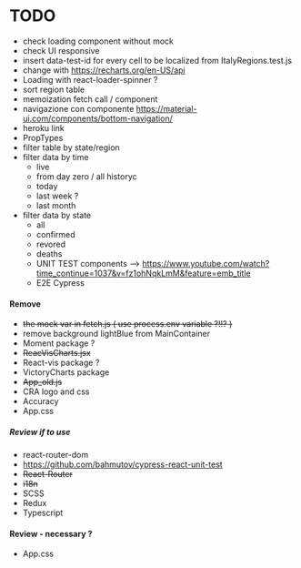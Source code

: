 # TODO

- check loading component without mock
- check UI responsive
- insert data-test-id for every cell to be localized from ItalyRegions.test.js
- change with https://recharts.org/en-US/api
- Loading with react-loader-spinner ?
- sort region table
- memoization fetch call / component
- navigazione con componente https://material-ui.com/components/bottom-navigation/
- heroku link
- PropTypes
- filter table by state/region
- filter data by time
  - live
  - from day zero / all historyc
  - today
  - last week ?
  - last month
- filter data by state
  - all
  - confirmed
  - revored
  - deaths
  - UNIT TEST components --> https://www.youtube.com/watch?time_continue=1037&v=fz1ohNqkLmM&feature=emb_title
  - E2E Cypress

#### Remove

- ~~the mock var in fetch.js ( use process.env variable ?!!? )~~
- remove background lightBlue from MainContainer
- Moment package ?
- ~~ReacVisCharts.jsx~~
- React-vis package ?
- VictoryCharts package
- ~~App_old.js~~
- CRA logo and css
- Accuracy
- App.css

##### Review if to use

- react-router-dom
- https://github.com/bahmutov/cypress-react-unit-test
- ~~React-Router~~
- ~~i18n~~
- SCSS
- Redux
- Typescript

#### Review - necessary ?

- App.css
